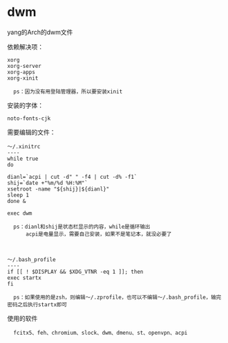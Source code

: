 # dwm

yang的Arch的dwm文件   

依赖解决项：  

    xorg  
    xorg-server  
    xorg-apps  
    xorg-xinit  
    
      ps：因为没有用登陆管理器，所以要安装xinit
  
安装的字体：  
  
    noto-fonts-cjk

需要编辑的文件：   
    
    ～/.xinitrc
    ----
    while true
    do

    dianl=`acpi | cut -d" " -f4 | cut -d% -f1`
    shij=`date +"%m/%d %H:%M"`
    xsetroot -name "${shij}|${dianl}"
    sleep 1
    done &

    exec dwm
      
      ps：dianl和shij是状态栏显示的内容，while是循环输出  
          acpi是电量显示，需要自己安装，如果不是笔记本，就没必要了     
      
     
      
    ～/.bash_profile
    ----
    if [[ ! $DISPLAY && $XDG_VTNR -eq 1 ]]; then
    exec startx
    fi
    
      ps：如果使用的是zsh，则编辑～/.zprofile，也可以不编辑～/.bash_profile，输完密码之后执行startx即可
  
  使用的软件  
      
      fcitx5、feh、chromium、slock、dwm、dmenu、st、openvpn、acpi
